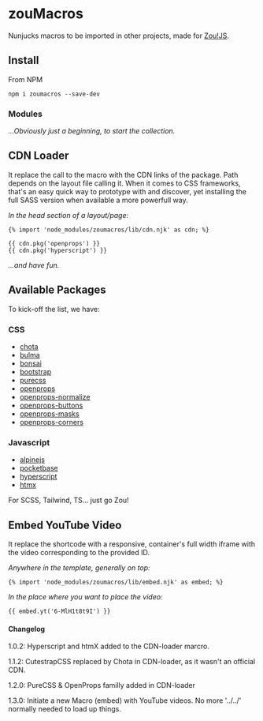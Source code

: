 # zouMacros

Nunjucks macros to be imported in other projects, made for [Zou!JS](https://zoujs.vercel.app).

## Install

From NPM

```shell
npm i zoumacros --save-dev
```

### Modules

_...Obviously just a beginning, to start the collection._

## CDN Loader

It replace the call to the macro with the CDN links of the package. Path depends on the layout file calling it. When it comes to CSS frameworks, that's an easy quick way to prototype with and discover, yet installing the full SASS version when available a more powerfull way.

_In the head section of a layout/page:_

```
{% import 'node_modules/zoumacros/lib/cdn.njk' as cdn; %}

{{ cdn.pkg('openprops') }}
{{ cdn.pkg('hyperscript') }}
```

_...and have fun._

## Available Packages

To kick-off the list, we have:

### CSS

- [chota](https://jenil.github.io/chota/#docs)
- [bulma](https://bulma.io/documentation/overview/classes/)
- [bonsai](https://www.bonsaicss.com/)
- [bootstrap](https://getbootstrap.com/docs/5.3/layout/containers/)
- [purecss](https://purecss.io/)
- [openprops](https://open-props.style/)
- [openprops-normalize](https://codepen.io/argyleink/pen/KKvRORE)
- [openprops-buttons](https://codepen.io/argyleink/pen/KKvRORE)
- [openprops-masks](https://open-props.style/#masks)
- [openprops-corners](https://open-props.style/#masks)

### Javascript

- [alpinejs](https://alpinejs.dev/essentials/state)
- [pocketbase](https://pocketbase.io/docs/)
- [hyperscript](https://hyperscript.org/docs/#basics)
- [htmx](https://htmx.org/docs/#ajax)

For SCSS, Tailwind, TS... just go Zou!

## Embed YouTube Video

It replace the shortcode with a responsive, container's full width iframe with the video corresponding to the provided ID.


_Anywhere in the template, generally on top:_

```
{% import 'node_modules/zoumacros/lib/embed.njk' as embed; %}
```

_In the place where you want to place the video:_

```
{{ embed.yt('6-MlH1t8t9I') }}
```


#### Changelog

1.0.2: 
Hyperscript and htmX added to the CDN-loader marcro.

1.1.2: 
CutestrapCSS replaced by Chota in CDN-loader, as it wasn't an official CDN.

1.2.0: 
PureCSS & OpenProps familly added in CDN-loader

1.3.0:
Initiate a new Macro (embed) with YouTube videos. No more '../../' normally needed to load up things.
  